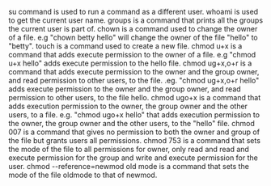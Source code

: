 su command is used to run a command as a different user.
whoami is used to get the current user name.
groups is a command that prints all the groups the current user is part of.
chown is a command used to change the owner of a file. e.g "chown betty hello" will change the owner of the file "hello" to "betty".
touch is a command used to create a new file.
chmod u+x is a command that adds execute permission to the owner of a file. e.g "chmod u+x hello" adds execute permission to the hello file.
chmod ug+x,o+r is a command that adds execute permission to the owner and the group owner, and read permission to other users, to the file. .eg. "chmod ug+x,o+r hello" adds execute permission to the owner and the group owner, and read permission to other users, to the file hello.
chmod ugo+x is a command that adds execution permission to the owner, the group owner and the other users, to a file. e.g. "chmod ugo+x hello" that adds execution permission to the owner, the group owner and the other users, to the "hello" file.
chmod 007 is a command that gives no permission to both the owner and group of the file but grants users all permissions.
chmod 753 is a command that sets the mode of the file to all permissions for owner, only read and read and execute permission for the group and write and execute permission for the user.
chmod --reference=newmod old mode is a command that sets the mode of the file oldmode to that of newmod.
